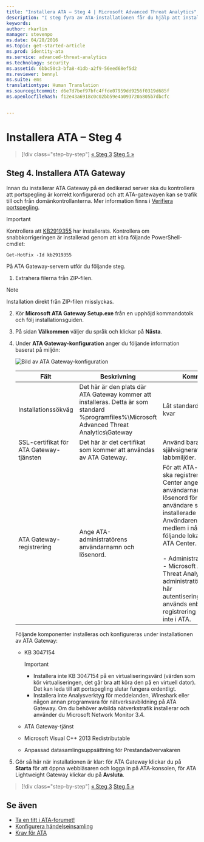 ```yaml
---
title: "Installera ATA – Steg 4 | Microsoft Advanced Threat Analytics"
description: "I steg fyra av ATA-installationen får du hjälp att installera ATA Gateway."
keywords: 
author: rkarlin
manager: stevenpo
ms.date: 04/28/2016
ms.topic: get-started-article
ms.prod: identity-ata
ms.service: advanced-threat-analytics
ms.technology: security
ms.assetid: 6bbc50c3-bfa8-41db-a2f9-56eed68ef5d2
ms.reviewer: bennyl
ms.suite: ems
translationtype: Human Translation
ms.sourcegitcommit: d6e7d7bef97bfc4ffde07959dd9256f0319d685f
ms.openlocfilehash: f12e43a6918c0c02bb59e4a093720a805b7dbcfc


---
```


# Installera ATA – Steg 4

>[!div class="step-by-step"]
[« Steg 3](install-ata-step3.md)
[Steg 5 »](install-ata-step5.md)

## Steg 4. Installera ATA Gateway

Innan du installerar ATA Gateway på en dedikerad server ska du kontrollera att portspegling är korrekt konfigurerad och att ATA-gatewayen kan se trafik till och från domänkontrollanterna. Mer information finns i [Verifiera portspegling](validate-port-mirroring.md).


> [!IMPORTANT]
> Kontrollera att [KB2919355](http://support.microsoft.com/kb/2919355/) har installerats.  Kontrollera om snabbkorrigeringen är installerad genom att köra följande PowerShell-cmdlet:
>
> `Get-HotFix -Id kb2919355`

På ATA Gateway-servern utför du följande steg.

1.  Extrahera filerna från ZIP-filen. 
> [!NOTE] 
> Installation direkt från ZIP-filen misslyckas.

2.  Kör **Microsoft ATA Gateway Setup.exe** från en upphöjd kommandotolk och följ installationsguiden.

3.  På sidan **Välkommen** väljer du språk och klickar på **Nästa**.

4.  Under **ATA Gateway-konfiguration** anger du följande information baserat på miljön:

    ![Bild av ATA Gateway-konfiguration](media/ATA-Gateway-Configuration.JPG)

    |Fält|Beskrivning|Kommentar|
    |---------|---------------|------------|
    |Installationssökväg|Det här är den plats där ATA Gateway kommer att installeras. Detta är som standard %programfiles%\Microsoft Advanced Threat Analytics\Gateway|Låt standardvärdet vara kvar|
    |SSL-certifikat för ATA Gateway-tjänsten|Det här är det certifikat som kommer att användas av ATA Gateway.|Använd bara ett självsignerat certifikat för labbmiljöer.|
    |ATA Gateway-registrering|Ange ATA-administratörens användarnamn och lösenord.|För att ATA-gatewayen ska registreras i ATA Center anger du användarnamn och lösenord för den användare som installerade ATA Center. Användaren måste vara medlem i någon av följande lokala grupper i ATA Center.<br /><br />-   Administratörer<br />-   Microsoft Advanced Threat Analytics-administratörer **Obs!** De här autentiseringsuppgifterna används enbart för registrering och lagras inte i ATA.|
    Följande komponenter installeras och konfigureras under installationen av ATA Gateway:

    -   KB 3047154

        > [!IMPORTANT]
        > -   Installera inte KB 3047154 på en virtualiseringsvärd (värden som kör virtualiseringen, det går bra att köra den på en virtuell dator). Det kan leda till att portspegling slutar fungera ordentligt. 
        > -   Installera inte Analysverktyg för meddelanden, Wireshark eller någon annan programvara för nätverksavbildning på ATA Gateway. Om du behöver avbilda nätverkstrafik installerar och använder du Microsoft Network Monitor 3.4.

    -   ATA Gateway-tjänst

    -   Microsoft Visual C++ 2013 Redistributable

    -   Anpassad datasamlingsuppsättning för Prestandaövervakaren

5.  Gör så här när installationen är klar: för ATA Gateway klickar du på **Starta** för att öppna webbläsaren och logga in på ATA-konsolen, för ATA Lightweight Gateway klickar du på **Avsluta**.


>[!div class="step-by-step"]
[« Steg 3](install-ata-step3.md)
[Steg 5 »](install-ata-step5.md)

## Se även

- [Ta en titt i ATA-forumet!](https://social.technet.microsoft.com/Forums/security/home?forum=mata)
- [Konfigurera händelseinsamling](configure-event-collection.md)
- [Krav för ATA](/advanced-threat-analytics/plan-design/ata-prerequisites)




<!--HONumber=Jun16_HO4-->


